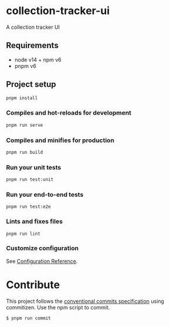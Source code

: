 # collection-tracker-ui
A collection tracker UI

## Requirements
- node v14 + npm v6
- pnpm v6

## Project setup
```bash
pnpm install
```

### Compiles and hot-reloads for development
```bash
pnpm run serve
```

### Compiles and minifies for production
```bash
pnpm run build
```

### Run your unit tests
```bash
pnpm run test:unit
```

### Run your end-to-end tests
```
pnpm run test:e2e
```

### Lints and fixes files
```
pnpm run lint
```

### Customize configuration
See [Configuration Reference](https://cli.vuejs.org/config/).

# Contribute
This project follows the [conventional commits specification](https://www.conventionalcommits.org/en/v1.0.0/) using commitizen. Use the npm script to commit.
```bash
$ pnpm run commit
```